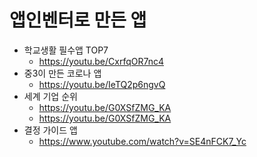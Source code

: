 # 앱인벤터로 만든 앱
* 학교생활 필수앱 TOP7
  * https://youtu.be/CxrfqOR7nc4
* 중3이 만든 코로나 앱
  * https://youtu.be/IeTQ2p6ngvQ
* 세계 기업 순위
  * https://youtu.be/G0XSfZMG_KA
  * https://youtu.be/G0XSfZMG_KA  
* 결정 가이드 앱
  * https://www.youtube.com/watch?v=SE4nFCK7_Yc
